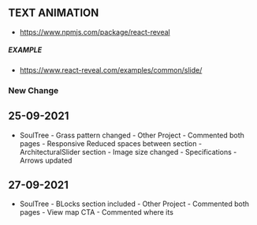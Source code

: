 
## TEXT ANIMATION
 - https://www.npmjs.com/package/react-reveal


##### EXAMPLE
 - https://www.react-reveal.com/examples/common/slide/


### New Change
## 25-09-2021
- SoulTree - Grass pattern changed
            - Other Project - Commented both pages
            - Responsive Reduced spaces between section
            - ArchitecturalSlider section - Image size changed
            - Specifications - Arrows updated

## 27-09-2021
- SoulTree - BLocks section included
            - Other Project - Commented both pages
            - View map CTA - Commented where its